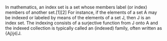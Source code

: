 In mathematics, an index set is a set whose members label (or index) members of another set.[1][2] For instance, if the elements of a set A may be indexed or labeled by means of the elements of a set J, then J is an index set. The indexing consists of a surjective function from J onto A and the indexed collection is typically called an (indexed) family, often written as {Aj}j∈J.